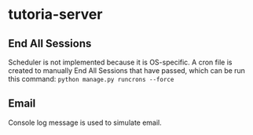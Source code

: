 # tutoria-server

## End All Sessions
Scheduler is not implemented because it is OS-specific. 
A cron file is created to manually End All Sessions that have passed, which can be run this command: `python manage.py runcrons --force`

## Email
Console log message is used to simulate email.
